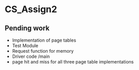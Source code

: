 # CS_Assign2

## Pending work

- Implementation of page tables
- Test Module
- Request function for memory
- Driver code /main
- page hit and miss for all three page table implementations
